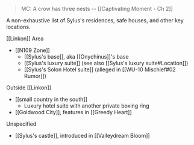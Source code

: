 > MC: A crow has three nests
> -- [[Captivating Moment - Ch 2]]

A non-exhaustive list of Sylus's residences, safe houses, and other key locations.

[[Linkon]] Area
* [[N109 Zone]]
	* [[Sylus's base]], aka [[Onychinus]]'s base
	* [[Sylus's luxury suite]] (see also [[Sylus's luxury suite#Location]])
	* [[Sylus's Solon Hotel suite]] (alleged in [[WU-10 Mischief#02 Rumor]])

Outside [[Linkon]]
* [[small country in the south]]
	* Luxury hotel suite with another private boxing ring
* [[Goldwood City]], features in [[Greedy Heart]]

Unspecified
* [[Sylus's castle]], introduced in [[Valleydream Bloom]]